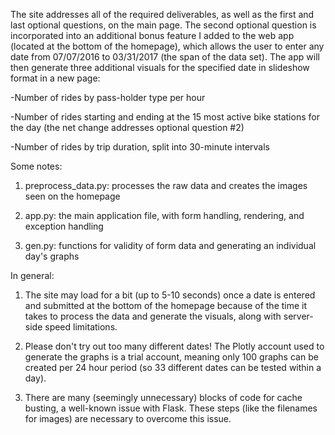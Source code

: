 ​The site addresses all of the required deliverables, as well as the first and last optional questions, on the main page. The second optional question is incorporated into an additional bonus feature I added to the web app (located at the bottom of the homepage), which allows the user to enter any date from 07/07/2016 to 03/31/2017 (the span of the data set). The app will then generate three additional visuals for the specified date in slideshow format in a new page:

-Number of rides by pass-holder type per hour

-Number of rides starting and ending at the 15 most active bike stations for the day (the net change addresses optional question #2)

-Number of rides by trip duration, split into 30-minute intervals

Some notes:

1. preprocess_data.py: processes the raw data and creates the images seen on the homepage

2. app.py: the main application file, with form handling, rendering, and exception handling

3. gen.py: functions for validity of form data and generating an individual day's graphs



In general:

1. The site may load for a bit (up to 5-10 seconds) once a date is entered and submitted at the bottom of the homepage because of the time it takes to process the data and generate the visuals, along with server-side speed limitations.

2. Please don't try out too many different dates! The Plotly account used to generate the graphs is a trial account, meaning only 100 graphs can be created per 24 hour period (so 33 different dates can be tested within a day).

3. There are many (seemingly unnecessary) blocks of code for cache busting, a well-known issue with Flask. These steps (like the filenames for images) are necessary to overcome this issue.
